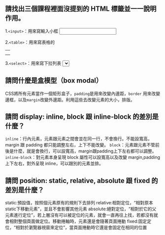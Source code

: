 ## 請找出三個課程裡面沒提到的 HTML 標籤並一一說明作用。
1.`<input>`：用來寫輸入小框
	<input type="text" name="">

2.`<table>`：用來寫表格的  
	<table>
		<tr>
			<th></th>
		</tr>
		<tr>
			<td></td>
		</tr>
	</table>

3.`<select>`：用來寫下拉列表
	<select>
		<option></option>
		<option></option>
		<option></option>
	</select>

## 請問什麼是盒模型（box modal）
CSS將所有元素當作一個矩形盒子，`padding`是用來改變內邊距，`border` 用來改變邊框，以及`margin`改變外邊距。利用這些去改變元素的大小，排版。

## 請問 display: inline, block 跟 inline-block 的差別是什麼？
`inline`：行內元素，元素跟元素之間會並在同一行，不會換行。不能設寬高，margin 跟 padding 都只能調整左右，上下不能改變。
`block`：元素跟元素不管前後是什麼，就是會換行，可以設寬高，margin跟padding上下左右都可以調整。
`inline-block`：對元素本身呈現 block 屬性可以設寬高以及改變 margin,padding 上下左右，對外呈現 inline，可以跟別的元素並排。

## 請問 position: static, relative, absolute 跟 fixed 的差別是什麼？
static:預設值，按照個元素原有的規則下去排列
relative:相對定位，“相對原本static下移動元素”，並且不會影響其他元素
absolute:絕對定位，“相對於它的父元素進行定位”，若上層沒有可以被定位的元素，就會一直再往上找，若都沒有就會相對整個頁面做定位。移動捲軸時，元素還是會隨著頁面捲動
fixed:固定定位，“相對於瀏覽器視窗來定位”，當頁面捲動時它還是會固定在相同的位置


